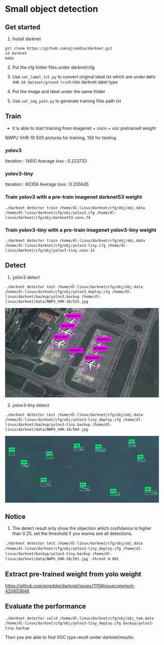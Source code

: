 # Small object detection


## Get started

1. Install darknet
```
git clone https://github.com/pjreddie/darknet.git
cd darknet
make
```

2. Put the cfg folder files  under darknet/cfg

3. Use `set_label_txt.py` to convert original label txt which are under `NWPU VHR-10 dataset/ground truth` into darknet label type
  
4. Put the image and label under the same folder

5. Use `set_img_path.py` to generate training files path txt

## Train

* It is able to start training from imagenet + coco + voc pretrained weight

NWPU VHR-10 500 pictures for training, 150 for testing.

### yolov3
Iteration : 14651
Average loss : 0.223733

### yolov3-tiny
Iteration : 60356
Average loss : 0.255645

### Train yolov3 with a pre-train imagenet darknet53 weight

```
./darknet detector train /home/dl-linux/darknet/cfg/obj/obj.data  /home/dl-linux/darknet/cfg/obj/yolov3.cfg /home/dl-linux/darknet/cfg/obj/darknet53.conv.74
```

### Train yolov3-tiny with a pre-train imagenet yolov3-tiny weight

```
./darknet detector train /home/dl-linux/darknet/cfg/obj/obj.data  /home/dl-linux/darknet/cfg/obj/yolov3-tiny.cfg /home/dl-linux/darknet/cfg/obj/yolov3-tiny.conv.15
```

## Detect

1. yolov3 detect

```
./darknet detector test /home/dl-linux/darknet/cfg/obj/obj.data /home/dl-linux/darknet/cfg/obj/yolov3_deploy.cfg /home/dl-linux/darknet/backup/yolov3.backup /home/dl-linux/darknet/data/NWPU_VHR-10/515.jpg
```
<img src="https://raw.githubusercontent.com/yoyotv/YOLO-project/master/small_object_detection/figures/yolov3.jpg" >


2. yolov3-tiny detect
```
./darknet detector test /home/dl-linux/darknet/cfg/obj/obj.data /home/dl-linux/darknet/cfg/obj/yolov3-tiny_deploy.cfg /home/dl-linux/darknet/backup/yolov3-tiny.backup /home/dl-linux/darknet/data/NWPU_VHR-10/504.jpg

```
<img src="https://raw.githubusercontent.com/yoyotv/YOLO-project/master/small_object_detection/figures/yolov3-tiny.jpg" >


## Notice

1. The detect result only show the objection which confidence is higher than 0.25, set the threshold if you wanna see all detections.

 ```./darknet detector test /home/dl-linux/darknet/cfg/obj/obj.data /home/dl-linux/darknet/cfg/obj/yolov3-tiny_deploy.cfg /home/dl-linux/darknet/backup/yolov3-tiny.backup /home/dl-linux/darknet/data/NWPU_VHR-10/201.jpg -thresh 0.001```
 
## Extract pre-trained weight from yolo weight
 
https://github.com/pjreddie/darknet/issues/1115#issuecomment-420603848

## Evaluate the performance

```
./darknet detector valid /home/dl-linux/darknet/cfg/obj/obj_tem.data /home/dl-linux/darknet/cfg/obj/yolov3-tiny_deploy.cfg backup/yolov3-tiny.backup
```
Then you are able to find VOC type result under darknet/results.

